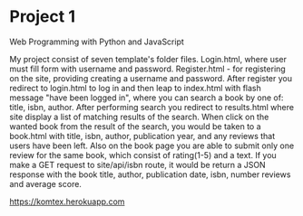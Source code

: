 # Project 1

Web Programming with Python and JavaScript

My project consist of seven template's folder files.
 Login.html, where user must fill form with username and password.
 Register.html - for registering on the site, providing creating a username and password.
After register you redirect to login.html to log in and then leap to index.html with flash message
"have been logged in", where you can search a book by one of: title, isbn, author. After performing
search you redirect to results.html where site display a list of matching results of the search.
When click on the wanted book from the result of the search, you would be taken to a book.html with title, isbn, author, publication year, and any reviews that users have been left. Also on the book page you are able to submit only one review for the same book, which consist of rating(1-5) and a text. If you make a GET request to site/api/isbn route, it would be return a JSON response with the book title, author, publication date, isbn, number reviews and average score.  

https://komtex.herokuapp.com
